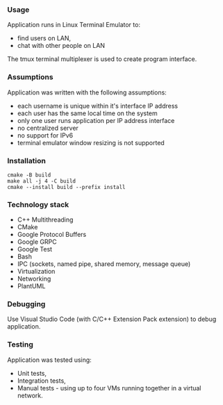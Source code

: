 ### Usage
Application runs in Linux Terminal Emulator to:
- find users on LAN,
- chat with other people on LAN

The tmux terminal multiplexer is used to create program interface.

### Assumptions
Application was written with the following assumptions:
- each username is unique within it's interface IP address
- each user has the same local time on the system
- only one user runs application per IP address interface
- no centralized server
- no support for IPv6
- terminal emulator window resizing is not supported

### Installation
```
cmake -B build
make all -j 4 -C build
cmake --install build --prefix install
```

### Technology stack
- C++ Multithreading
- CMake
- Google Protocol Buffers
- Google GRPC
- Google Test
- Bash
- IPC (sockets, named pipe, shared memory, message queue)
- Virtualization
- Networking
- PlantUML

### Debugging
Use Visual Studio Code (with C/C++ Extension Pack extension) to debug application.

### Testing
Application was tested using:
- Unit tests,
- Integration tests,
- Manual tests - using up to four VMs running together in a virtual network.